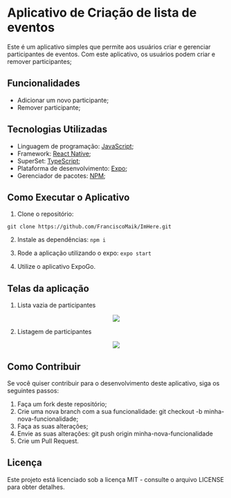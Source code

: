 # Aplicativo de Criação de lista de eventos
Este é um aplicativo simples que permite aos usuários criar e gerenciar participantes de eventos. Com este aplicativo, os usuários podem criar e remover participantes;

## Funcionalidades
 - Adicionar um novo participante;
 - Remover participante;

## Tecnologias Utilizadas
 - Linguagem de programação: [JavaScript](https://developer.mozilla.org/pt-BR/docs/Web/JavaScript);
 - Framework: [React Native](https://reactnative.dev/);
 - SuperSet: [TypeScript](https://www.typescriptlang.org/);
 - Plataforma de desenvolvimento: [Expo](https://expo.dev/);
 - Gerenciador de pacotes: [NPM](https://www.npmjs.com/);

## Como Executar o Aplicativo
1. Clone o repositório:

`git clone https://github.com/FranciscoMaik/ImHere.git`

2. Instale as dependências:
`npm i`

3. Rode a aplicação utilizando o expo:
`expo start`

4. Utilize o aplicativo ExpoGo.

## Telas da aplicação
1. Lista vazia de participantes
<p style="text-align: center">
  <img src="https://user-images.githubusercontent.com/20601076/220742297-486bf225-b4c1-40d3-a048-2359dfdf4b0f.jpeg"/>
</p>

2. Listagem de participantes
<p style="text-align: center">
  <img src="https://user-images.githubusercontent.com/20601076/220742302-bb16ed73-cd62-4af8-bd1a-9b43e620399f.jpeg"/>
</p>

## Como Contribuir
Se você quiser contribuir para o desenvolvimento deste aplicativo, siga os seguintes passos:

1. Faça um fork deste repositório;
2. Crie uma nova branch com a sua funcionalidade: git checkout -b minha-nova-funcionalidade;
3. Faça as suas alterações;
4. Envie as suas alterações: git push origin minha-nova-funcionalidade
5. Crie um Pull Request.

## Licença
Este projeto está licenciado sob a licença MIT - consulte o arquivo LICENSE para obter detalhes.
